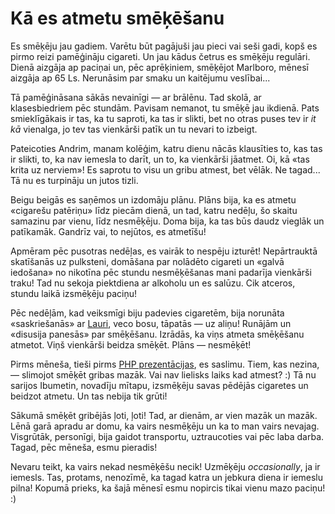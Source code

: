 # Kā es atmetu smēķēšanu

Es smēķēju jau gadiem. Varētu būt pagājuši jau pieci vai seši gadi, kopš es
pirmo reizi pamēģināju cigareti. Un jau kādus četrus es smēķēju regulāri. Dienā
aizgāja ap paciņai un, pēc aprēķiniem, smēķējot Marlboro, mēnesī aizgāja ap
65 Ls. Nerunāsim par smaku un kaitējumu veslībai...

Tā pamēģināsana sākās nevainīgi — ar brālēnu. Tad skolā, ar klasesbiedriem pēc
stundām. Pavisam nemanot, tu smēķē jau ikdienā. Pats smieklīgākais ir tas, ka
tu saproti, ka tas ir slikti, bet no otras puses tev ir _it kā_ vienalga, jo
tev tas vienkārši patīk un tu nevari to izbeigt.

Pateicoties Andrim, manam kolēģim, katru dienu nācās klausīties to, kas tas ir
slikti, to, ka nav iemesla to darīt, un to, ka vienkārši jāatmet. Oi, kā «tas
krita uz nerviem»! Es saprotu to visu un gribu atmest, bet vēlāk. Ne tagad...
Tā nu es turpināju un jutos tizli.

Beigu beigās es saņēmos un izdomāju plānu. Plāns bija, ka es atmetu «cigarešu
patēriņu» līdz piecām dienā, un tad, katru nedēļu, šo skaitu samazinu par
vienu, līdz nesmēķēju. Doma bija, ka tas būs daudz vieglāk un patīkamāk.
Gandrīz vai, to nejūtos, es atmetīšu!

Apmēram pēc pusotras nedēļas, es vairāk to nespēju izturēt! Nepārtrauktā
skatīšanās uz pulksteni, domāšana par nolādēto cigareti un «galvā iedošana» no
nikotīna pēc stundu nesmēķēšanas mani padarīja vienkārši traku! Tad nu sekoja
piektdiena ar alkoholu un es salūzu. Cik atceros, stundu laikā izsmēķēju paciņu!

Pēc nedēļām, kad veiksmīgi biju padevies cigaretēm, bija norunāta
«saskriešanās» ar [Lauri](https://twitter.com/lauriswtf), veco bosu, tāpatās —
uz aliņu! Runājām un «disusija panesās» par smēķēšanu. Izrādās, ka viņs atmeta
smēķēšanu atmetot. Viņš vienkārši beidza smēķēt. Plāns — nesmēķēt!

Pirms mēneša, tieši pirms [PHP prezentācijas](http://dagrevis.lv/blog/129/mana-prezentacija-php-mitapa/),
es saslimu. Tiem, kas nezina, — slimojot smēķēt gribas mazāk. Vai nav lielisks
laiks kad atmest? :) Tā nu sarijos Ibumetin, novadīju mītapu, izsmēķēju savas
pēdējās cigaretes un beidzot atmetu. Un tas nebija tik grūti!

Sākumā smēķēt gribējās ļoti, ļoti! Tad, ar dienām, ar vien mazāk un mazāk. Lēnā
garā apradu ar domu, ka vairs nesmēķēju un ka to man vairs nevajag. Visgrūtāk,
personīgi, bija gaidot transportu, uztraucoties vai pēc laba darba. Tagad, pēc
mēneša, esmu pieradis!

Nevaru teikt, ka vairs nekad nesmēķēšu necik! Uzmēķēju _occasionally_, ja ir
iemesls. Tas, protams, nenozīmē, ka tagad katra un jebkura diena ir iemeslu
pilna! Kopumā prieks, ka šajā mēnesī esmu nopircis tikai vienu mazo paciņu! :)